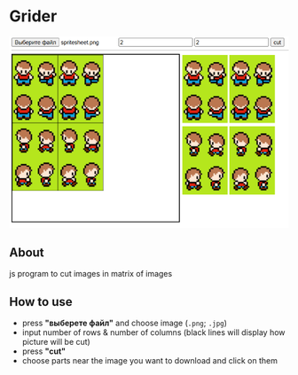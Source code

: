 # Grider

![exemple how it work](https://github.com/KiselkovD/Grider/blob/main/exemple.png)

## About

js program to cut images in matrix of images

## How to use

- press **"выберете файл"** and choose image (`.png`; `.jpg`)
- input number of rows & number of columns (black lines will display how picture will be cut)
- press **"cut"**
- choose parts near the image you want to download and click on them
